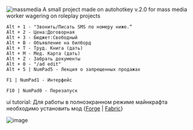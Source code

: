 ![massmedia](https://github.com/Agzes/AHK-FOR-RPM/assets/103037173/eb501f1c-53a0-4d3b-bae0-364451080292)
A small project made on autohotkey v.2.0 for mass media worker wagering on roleplay projects


```Alt + Q - Приветствие
Alt + 1 - "Звонить/Писать SMS по номеру ниже.“
Alt + 2 - Цена:Договорная
Alt + З - Бюджет:Свободный
Alt + В - Объявление на билборд
Alt + Т - Труд. Книга (дать)
Alt + М - Мед. Карта (дать)
Alt + Z - Забрать документы
Alt + 0 - "/ad edit"
Alt + 5 | NumPad5 - Лекция о запрещенных продажах
```
```
F1 | NumPad1 - Интерфейс
```

```
F10 | NumPad0 - Перезапуск
```
ui tutorial: Для работы в полноэкранном режиме майнкрафта необходимо установить мод {[Forge](https://www.curseforge.com/minecraft/mc-mods/borderless/download/3483843?clckid=fa2172be) | [Fabric](https://www.curseforge.com/minecraft/mc-mods/borderless-mining/download/3033277?clckid=91a62c44)}


![image](https://github.com/Agzes/AHK-Hospital/assets/103037173/c0de7b99-0b58-446f-81c3-902ff62a9594)
